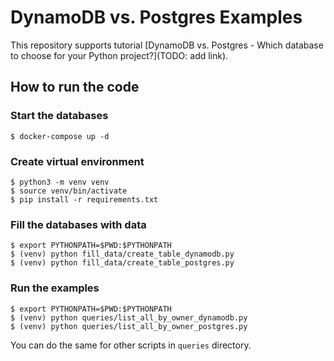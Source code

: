 # DynamoDB vs. Postgres Examples

This repository supports tutorial [DynamoDB vs. Postgres - Which database to choose for your Python project?](TODO: add link).

## How to run the code
### Start the databases
```shell
$ docker-compose up -d
```

### Create virtual environment
```shell
$ python3 -m venv venv
$ source venv/bin/activate
$ pip install -r requirements.txt 
```

### Fill the databases with data
```shell
$ export PYTHONPATH=$PWD:$PYTHONPATH
$ (venv) python fill_data/create_table_dynamodb.py
$ (venv) python fill_data/create_table_postgres.py
```

### Run the examples
```shell
$ export PYTHONPATH=$PWD:$PYTHONPATH
$ (venv) python queries/list_all_by_owner_dynamodb.py
$ (venv) python queries/list_all_by_owner_postgres.py
```

You can do the same for other scripts in `queries` directory.
